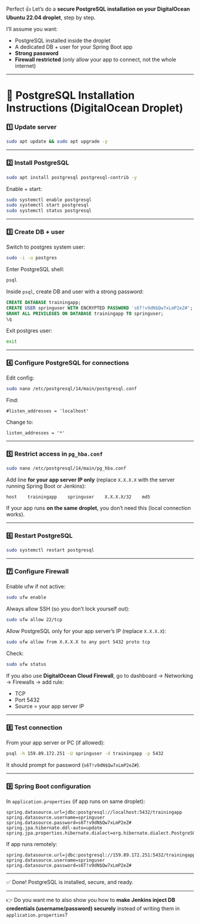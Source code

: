 Perfect 👍 Let’s do a **secure PostgreSQL installation on your DigitalOcean Ubuntu 22.04 droplet**, step by step.

I’ll assume you want:

* PostgreSQL installed inside the droplet
* A dedicated DB + user for your Spring Boot app
* **Strong password**
* **Firewall restricted** (only allow your app to connect, not the whole internet)

---

# 🚀 PostgreSQL Installation Instructions (DigitalOcean Droplet)

### 1️⃣ Update server

```bash
sudo apt update && sudo apt upgrade -y
```

---

### 2️⃣ Install PostgreSQL

```bash
sudo apt install postgresql postgresql-contrib -y
```

Enable + start:

```bash
sudo systemctl enable postgresql
sudo systemctl start postgresql
sudo systemctl status postgresql
```

---

### 3️⃣ Create DB + user

Switch to postgres system user:

```bash
sudo -i -u postgres
```

Enter PostgreSQL shell:

```bash
psql
```

Inside `psql`, create DB and user with a strong password:

```sql
CREATE DATABASE trainingapp;
CREATE USER springuser WITH ENCRYPTED PASSWORD 's6T!v9dN$Qw7xLmP2eZ#';
GRANT ALL PRIVILEGES ON DATABASE trainingapp TO springuser;
\q
```

Exit postgres user:

```bash
exit
```

---

### 4️⃣ Configure PostgreSQL for connections

Edit config:

```bash
sudo nano /etc/postgresql/14/main/postgresql.conf
```

Find:

```
#listen_addresses = 'localhost'
```

Change to:

```
listen_addresses = '*'
```

---

### 5️⃣ Restrict access in `pg_hba.conf`

```bash
sudo nano /etc/postgresql/14/main/pg_hba.conf
```

Add line **for your app server IP only** (replace `X.X.X.X` with the server running Spring Boot or Jenkins):

```
host    trainingapp    springuser    X.X.X.X/32    md5
```

If your app runs **on the same droplet**, you don’t need this (local connection works).

---

### 6️⃣ Restart PostgreSQL

```bash
sudo systemctl restart postgresql
```

---

### 7️⃣ Configure Firewall

Enable ufw if not active:

```bash
sudo ufw enable
```

Always allow SSH (so you don’t lock yourself out):

```bash
sudo ufw allow 22/tcp
```

Allow PostgreSQL only for your app server’s IP (replace `X.X.X.X`):

```bash
sudo ufw allow from X.X.X.X to any port 5432 proto tcp
```

Check:

```bash
sudo ufw status
```

If you also use **DigitalOcean Cloud Firewall**, go to dashboard → Networking → Firewalls → add rule:

* TCP
* Port 5432
* Source = your app server IP

---

### 8️⃣ Test connection

From your app server or PC (if allowed):

```bash
psql -h 159.89.172.251 -U springuser -d trainingapp -p 5432
```

It should prompt for password (`s6T!v9dN$Qw7xLmP2eZ#`).

---

### 9️⃣ Spring Boot configuration

In `application.properties` (if app runs on same droplet):

```properties
spring.datasource.url=jdbc:postgresql://localhost:5432/trainingapp
spring.datasource.username=springuser
spring.datasource.password=s6T!v9dN$Qw7xLmP2eZ#
spring.jpa.hibernate.ddl-auto=update
spring.jpa.properties.hibernate.dialect=org.hibernate.dialect.PostgreSQLDialect
```

If app runs remotely:

```properties
spring.datasource.url=jdbc:postgresql://159.89.172.251:5432/trainingapp
spring.datasource.username=springuser
spring.datasource.password=s6T!v9dN$Qw7xLmP2eZ#
```

---

✅ Done! PostgreSQL is installed, secure, and ready.

---

👉 Do you want me to also show you how to **make Jenkins inject DB credentials (username/password) securely** instead of writing them in `application.properties`?
